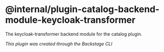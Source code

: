 # @internal/plugin-catalog-backend-module-keycloak-transformer

The keycloak-transformer backend module for the catalog plugin.

_This plugin was created through the Backstage CLI_
